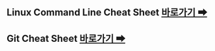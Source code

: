 ## Linux Command Line Cheat Sheet [바로가기 ➡](https://github.com/anythingthannothing/cheat-sheet-for-developers/blob/main/src/command-line-for-linux.md)

## Git Cheat Sheet [바로가기 ➡](https://github.com/anythingthannothing/cheat-sheet-for-developers/blob/main/src/git-cheat-sheet.md)